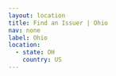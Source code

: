 ```yaml
---
layout: location
title: Find an Issuer | Ohio
nav: none
label: Ohio
location:
  - state: OH
    country: US
---
```

